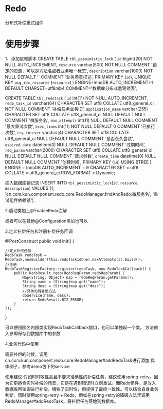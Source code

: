 # Redo
分布式补偿重试组件

# 使用步骤
1、添加依赖脚本
CREATE TABLE `tbl_pessimistic_lock` (
  `id` bigint(20) NOT NULL AUTO_INCREMENT,
  `resource` varchar(500) NOT NULL COMMENT '锁定的资源，可以是方法名或者业务唯一标志',
  `description` varchar(1000) NOT NULL DEFAULT '' COMMENT '业务场景描述',
  PRIMARY KEY (`id`),
  UNIQUE KEY `uiq_idx_resource` (`resource`)
) ENGINE=InnoDB AUTO_INCREMENT=1 DEFAULT CHARSET=utf8mb4 COMMENT='数据库分布式悲观锁表';

CREATE TABLE `tbl_redotask`  (
  `id` int(11) NOT NULL AUTO_INCREMENT,
  `redo_task_id` varchar(64) CHARACTER SET utf8 COLLATE utf8_general_ci NOT NULL COMMENT '补偿任务业务ID',
  `application_name` varchar(255) CHARACTER SET utf8 COLLATE utf8_general_ci NULL DEFAULT NULL COMMENT '微服务名',
  `max_attempts` int(11) NULL DEFAULT NULL COMMENT '最大重试次数',
  `exec_times` int(11) NOT NULL DEFAULT 0 COMMENT '已执行次数',
  `try_forever` varchar(4) CHARACTER SET utf8 COLLATE utf8_general_ci NULL DEFAULT NULL COMMENT '是否永久尝试',
  `expired_date` datetime(0) NULL DEFAULT NULL COMMENT '过期时间',
  `req_param` varchar(2000) CHARACTER SET utf8 COLLATE utf8_general_ci NULL DEFAULT NULL COMMENT '请求参数',
  `create_time` datetime(0) NULL DEFAULT NULL COMMENT '创建时间',
  PRIMARY KEY (`id`) USING BTREE
) ENGINE = InnoDB AUTO_INCREMENT = 9 CHARACTER SET = utf8 COLLATE = utf8_general_ci ROW_FORMAT = Dynamic;


插入数据库锁记录
INSERT INTO `tbl_pessimistic_lock`(`id`, `resource`, `description`)
VALUES (1, 'cn.com.kun.component.redo.core.RedoManager.findAndRedo:微服务名', '重试组件依赖锁');


2.启动类加上@EnableRedo注解

或者可以在其他@Configuration类加也可以

3.定义补偿任务和注册补偿任务回调

@PostConstruct
public void init() {

    //定义补偿任务
    RedoTask redoTask = RedoTask.newBuilder(this.redoTaskIdOne).maxAttempts(3).build();
    //注册
    RedoTaskRegisterFactory.register(redoTask, new RedoTaskCallback() {
        public RedoResult redo(RedoReqParam redoReqParam) {
            Map<String, Object> map = redoReqParam.getParams();
            String name = (String)map.get("name");
            String desc = (String)map.get("desc");
            //具体的待补偿方法
            doService(name, desc);
            return RedoResult.BIZ_ERROR;
        }
    });
}


可以使用匿名内部类实现RedoTaskCallback接口，也可以单独起一个类。
方法的入参即保存到数据库中的参数

4.业务代码中使用

需要补偿的时候，调用cn.com.kun.component.redo.core.RedoManager#addRedoTask进行添加
具体例子，参考demo包下的service

使用建议
假如时时效性高且不要求准确性的补偿任务，建议使用spring-retry，因为它更适合实时补偿的场景，它是在遇到错误时立刻重试。而Redo组件，是放入数据库再轮询进行补偿，牺牲了实时性，但提供了最终一致性。可以结合自身业务判断，同时使用spring-retry + Redo，例如在spring-retry的降级方法里调用RedoManager#addRedoTask，将补偿任务落地到数据库。



